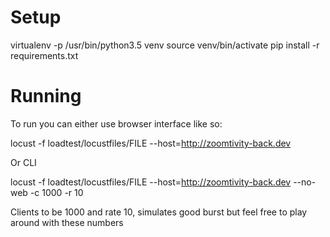 # Setup

virtualenv -p /usr/bin/python3.5 venv
source venv/bin/activate
pip install -r requirements.txt

# Running

To run you can either use browser interface like so:

locust -f loadtest/locustfiles/FILE  --host=http://zoomtivity-back.dev

Or CLI

locust -f loadtest/locustfiles/FILE --host=http://zoomtivity-back.dev --no-web -c 1000 -r 10

Clients to be 1000 and rate 10, simulates good burst but feel free to play around with these numbers
